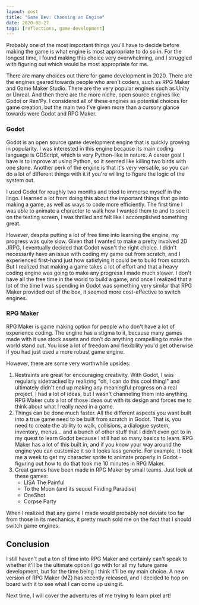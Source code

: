 ```yaml
---
layout: post
title: "Game Dev: Choosing an Engine"
date: 2020-08-27
tags: [reflections, game-development] 
---
```


Probably one of the most important things you'll have to decide before making the game is what engine is most appropriate to do so in. For the longest time, I found making this choice very overwhelming, and I struggled with figuring out which would be most appropriate for me. 

There are many choices out there for game development in 2020. There are the engines geared towards people who aren't coders, such as RPG Maker and Game Maker Studio. There are the very popular engines such as Unity or Unreal. And then there are the more niche, open source engines like Godot or Ren'Py. I considered all of these engines as potential choices for game creation, but the main two I've given more than a cursory glance towards were Godot and RPG Maker.

### Godot

Godot is an open source game development engine that is quickly growing in popularity. I was interested in this engine because its main coding language is GDScript, which is very Python-like in nature. A career goal I have is to improve at using Python, so it seemed like killing two birds with one stone. Another perk of the engine is that it's very versatile, so you can do a lot of different things with it if you're willing to figure the logic of the system out.

I used Godot for roughly two months and tried to immerse myself in the lingo. I learned a lot from doing this about the important things that go into making a game, as well as ways to code more efficiently. The first time I was able to animate a character to walk how I wanted them to and to see it on the testing screen, I was thrilled and felt like I accomplished something great.

However, despite putting a lot of free time into learning the engine, my progress was quite slow. Given that I wanted to make a pretty involved 2D JRPG, I eventually decided that Godot wasn't the right choice. I didn't necessarily have an issue with coding my game out from scratch, and I experienced first-hand just how satisfying it could be to build from scratch. But I realized that making a game takes a lot of effort and that a heavy coding engine was going to make any progress I made much slower. I don't have all the free time in the world to build a game, and once I realized that a lot of the time I was spending in Godot was something very similar that RPG Maker provided out of the box, it seemed more cost-effective to switch engines.

### RPG Maker

RPG Maker is game making option for people who don't have a lot of experience coding. The engine has a stigma to it, because many games made with it use stock assets and don’t do anything compelling to make the world stand out. You lose a lot of freedom and flexibility you'd get otherwise if you had just used a more robust game engine. 

However, there are some very worthwhile upsides:
1) Restraints are great for encouraging creativity. With Godot, I was regularly sidetracked by realizing "oh, I can do this cool thing!" and ultimately didn't end up making any meaningful progress on a real project. I had a lot of ideas, but I wasn't channeling them into anything. RPG Maker cuts a lot of those ideas out with its design and forces me to think about what I really *need* in a game. 
2) Things can be done much faster. All the different aspects you want built into a true game need to be built from scratch in Godot. That is, you need to create the ability to walk, collisions, a dialogue system, inventory, menus… and a bunch of other stuff that I didn't even get to in my quest to learn Godot because I still had so many basics to learn. RPG Maker has a lot of this built in, and if you know your way around the engine you can customize it so it looks less generic. For example, it took me a week to get my character sprite to animate properly in Godot - figuring out how to do that took me 10 minutes in RPG Maker.
3) Great games have been made in RPG Maker by small teams. Just look at these games:
    * LISA The Painful
    * To the Moon (and its sequel Finding Paradise)
    * OneShot
    * Corpse Party

When I realized that any game I made would probably not deviate too far from those in its mechanics, it pretty much sold me on the fact that I should switch game engines. 

## Conclusion

I still haven't put a ton of time into RPG Maker and certainly can't speak to whether it'll be the ultimate option I go with for all my future game development, but for the time being I think it'll be my main choice. A new version of RPG Maker (MZ) has recently released, and I decided to hop on board with it to see what I can come up using it.

Next time, I will cover the adventures of me trying to learn pixel art! 
